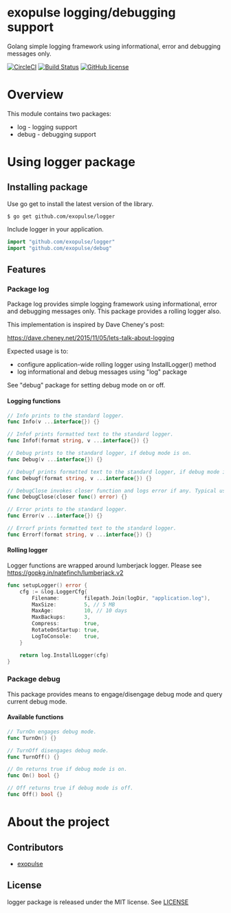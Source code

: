 # exopulse logging/debugging support
Golang simple logging framework using informational, error and debugging messages only.

[![CircleCI](https://circleci.com/gh/exopulse/logger.svg?style=svg)](https://circleci.com/gh/exopulse/logger)
[![Build Status](https://travis-ci.org/exopulse/logger.svg?branch=master)](https://travis-ci.org/exopulse/logger)
[![GitHub license](https://img.shields.io/github/license/exopulse/logger.svg)](https://github.com/exopulse/logger/blob/master/LICENSE)

# Overview

This module contains two packages:
- log - logging support
- debug - debugging support

# Using logger package

## Installing package

Use go get to install the latest version of the library.

    $ go get github.com/exopulse/logger
 
Include logger in your application.
```go
import "github.com/exopulse/logger"
import "github.com/exopulse/debug"
```

## Features

### Package log

Package log provides simple logging framework using informational, error and debugging messages only. This package provides a rolling logger also.

This implementation is inspired by Dave Cheney's post:
   
   https://dave.cheney.net/2015/11/05/lets-talk-about-logging

Expected usage is to:
- configure application-wide rolling logger using InstallLogger() method
- log informational and debug messages using "log" package

See "debug" package for setting debug mode on or off.

#### Logging functions

```go
// Info prints to the standard logger.
func Info(v ...interface{}) {}

// Infof prints formatted text to the standard logger.
func Infof(format string, v ...interface{}) {}

// Debug prints to the standard logger, if debug mode is on.
func Debug(v ...interface{}) {}

// Debugf prints formatted text to the standard logger, if debug mode is on.
func Debugf(format string, v ...interface{}) {}

// DebugClose invokes closer function and logs error if any. Typical use for this function is for deferring a close.
func DebugClose(closer func() error) {}

// Error prints to the standard logger.
func Error(v ...interface{}) {}

// Errorf prints formatted text to the standard logger.
func Errorf(format string, v ...interface{}) {}
```

#### Rolling logger

Logger functions are wrapped around lumberjack logger. Please see https://gopkg.in/natefinch/lumberjack.v2 

```go
func setupLogger() error {
	cfg := &log.LoggerCfg{
		Filename:        filepath.Join(logDir, "application.log"),
		MaxSize:         5, // 5 MB
		MaxAge:          10, // 10 days
		MaxBackups:      3,
		Compress:        true,
		RotateOnStartup: true,
		LogToConsole:    true,
	}

	return log.InstallLogger(cfg)
}
```
 
### Package debug

This package provides means to engage/disengage debug mode and query current debug mode.

#### Available functions

```go
// TurnOn engages debug mode.
func TurnOn() {}

// TurnOff disengages debug mode.
func TurnOff() {}

// On returns true if debug mode is on.
func On() bool {}

// Off returns true if debug mode is off.
func Off() bool {}
```

# About the project

## Contributors

* [exopulse](https://github.com/exopulse)

## License

logger package is released under the MIT license. See
[LICENSE](https://github.com/exopulse/logger/blob/master/LICENSE)
